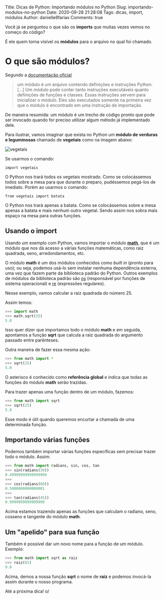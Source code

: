 Title: Dicas de Python: Importando módulos no Python
Slug: importando-modulos-no-python
Date: 2020-09-28 21:28:08
Tags: dicas, import, módulos
Author: danielle8farias
Comments: true



Você já se perguntou o que são os **imports** que muitas vezes vemos no começo do código?

É ele quem torna visível os **módulos** para o arquivo no qual foi chamado.

# O que são módulos?

Segundo a [documentação oficial](https://docs.python.org/pt-br/3/tutorial/modules.html) 
> um módulo é um arquivo contendo definições e instruções Python. [...] Um módulo pode conter tanto instruções executáveis quanto definições de funções e classes. Essas instruções servem para inicializar o módulo. Eles são executados somente na primeira vez que o módulo é encontrado em uma instrução de importação. 

De maneira resumida: um módulo é um trecho de código pronto que pode ser invocado quando for preciso utilizar algum método já implementado dele.

Para ilustrar, vamos imaginar que exista no Python um **módulo de verduras e leguminosas** chamado de **vegetais** como na imagem abaixo:

![vegetais]({static}/images/vegetable.jpg)

Se usarmos o comando:

```
import vegetais
```

O Python nos trará todos os vegetais mostrado. Como se colocássemos todos sobre a mesa para que durante o preparo, pudéssemos pegá-los de imediato. Porém ao usarmos o comando:

```
from vegetais import batata
```

O Python nos trará apenas a batata. Como se colocássemos sobre a mesa apenas a batata e mais nenhum outro vegetal. Sendo assim nos sobra mais espaço na mesa para outras funções.

## Usando o import

Usando um exemplo com Python, vamos importar o módulo [**math**](https://docs.python.org/pt-br/3/library/math.html?highlight=math#module-math), que é um módulo que nos dá acesso a várias funções matemáticas, como raiz quadrada, seno, arredondamentos, etc. 

O módulo **math** é um dos módulos conhecidos como *built in* (pronto para uso); ou seja, podemos usá-lo sem instalar nenhuma dependência externa, uma vez que fazem parte da biblioteca padrão do Python. Outros exemplos de módulos da biblioteca padrão são [os](https://docs.python.org/pt-br/3/library/os.html) (responsável por funções de sistema operacional) e [re](https://docs.python.org/pt-br/3/library/re.html) (expressões regulares).

Nesse exemplo, vamos calcular a raiz quadrada do número 25.

Assim temos:

```py
>>> import math
>>> math.sqrt(25)
5.0
```

Isso quer dizer que importamos todo o módulo **math** e em seguida, apontamos a função **sqrt** que calcula a raiz quadrada do argumento passado entre parênteses.

Outra maneira de fazer essa mesma ação:

``` py
>>> from math import *
>>> sqrt(25)
5.0
```

O asterisco é conhecido como **referência global** e indica que todas as funções do módulo **math** serão trazidas.

Para trazer apenas uma função dentro de um módulo, fazemos:

``` py
>>> from math import sqrt
>>> sqrt(25)
5.0
```

Esse modo é útil quando queremos encurtar a chamada de uma determinada função.

## Importando várias funções

Podemos também importar várias funções específicas sem precisar trazer todo o módulo. Assim:

```py
>>> from math import radians, sin, cos, tan
>>> sin(radians(30))
0.49999999999999994
>>>
>>> cos(radians(60))
0.5000000000000001
>>>
>>> tan(radians(45))
0.9999999999999999
```

Acima estamos trazendo apenas as funções que calculam o radiano, seno, cosseno e tangente do módulo **math**.

## Um "apelido" para sua função

Também é possível dar um novo nome para a função de um módulo. Exemplo:

```py
>>> from math import sqrt as raiz
>>> raiz(81)
9.0
```

Acima, demos a nossa função **sqrt** o nome de **raiz** e podemos invocá-la assim durante o nosso programa.

Até a próxima dica! o/

